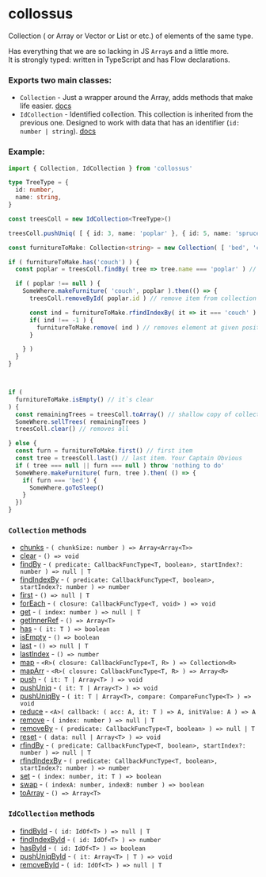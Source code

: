 # collossus

Collection ( or Array or Vector or List or etc.) of elements of the same type.

Has everything that we are so lacking in JS `Array`s and a little more.\
It is strongly typed: written in TypeScript and has Flow declarations.


### Exports two main classes:
* `Collection` - Just a wrapper around the Array, adds methods that make life easier. [docs](https://emgyrz.github.io/collossus/classes/collection)
* `IdCollection` - Identified collection. This collection is inherited from the previous one. Designed to work with data that has an identifier (`id: number | string`). [docs](https://emgyrz.github.io/collossus/classes/idcollection)



### Example:
```typescript
import { Collection, IdCollection } from 'collossus'

type TreeType = {
  id: number,
  name: string,
}

const treesColl = new IdCollection<TreeType>()

treesColl.pushUniq( [ { id: 3, name: 'poplar' }, { id: 5, name: 'spruce' }, { id: 11, name: 'pine' } ] ) // adds only unique elements

const furnitureToMake: Collection<string> = new Collection( [ 'bed', 'couch' ] )

if ( furnitureToMake.has('couch') ) {
  const poplar = treesColl.findBy( tree => tree.name === 'poplar' ) // returns null or item

  if ( poplar !== null ) {
    SomeWhere.makeFurniture( 'couch', poplar ).then(() => {
      treesColl.removeById( poplar.id ) // remove item from collection just by id

      const ind = furnitureToMake.rfindIndexBy( it => it === 'couch' ) // searched from right
      if( ind !== -1 ) {
        furnitureToMake.remove( ind ) // removes element at given position
      }

    } )
  }
}



if (
  furnitureToMake.isEmpty() // it`s clear
) {
  const remainingTrees = treesColl.toArray() // shallow copy of collection elements
  SomeWhere.sellTrees( remainingTrees )
  treesColl.clear() // removes all

} else {
  const furn = furnitureToMake.first() // first item
  const tree = treesColl.last() // last item. Your Captain Obvious
  if ( tree === null || furn === null ) throw 'nothing to do'
  SomeWhere.makeFurniture( furn, tree ).then( () => {
    if( furn === 'bed') {
      SomeWhere.goToSleep()
    }
  })
}
```

### `Collection` methods

* [chunks](https://emgyrz.github.io/collossus/classes/collection.html#chunks) - `( chunkSize: number ) => Array<Array<T>>`
* [clear](https://emgyrz.github.io/collossus/classes/collection.html#clear) - `() => void`
* [findBy](https://emgyrz.github.io/collossus/classes/collection.html#findby) - `( predicate: CallbackFuncType<T, boolean>, startIndex?: number ) => null | T`
* [findIndexBy](https://emgyrz.github.io/collossus/classes/collection.html#findindexby) - `( predicate: CallbackFuncType<T, boolean>, startIndex?: number ) => number`
* [first](https://emgyrz.github.io/collossus/classes/collection.html#first) - `() => null | T`
* [forEach](https://emgyrz.github.io/collossus/classes/collection.html#foreach) - `( closure: CallbackFuncType<T, void> ) => void`
* [get](https://emgyrz.github.io/collossus/classes/collection.html#get) - `( index: number ) => null | T`
* [getInnerRef](https://emgyrz.github.io/collossus/classes/collection.html#getinnerref) - `() => Array<T>`
* [has](https://emgyrz.github.io/collossus/classes/collection.html#has) - `( it: T ) => boolean`
* [isEmpty](https://emgyrz.github.io/collossus/classes/collection.html#isempty) - `() => boolean`
* [last](https://emgyrz.github.io/collossus/classes/collection.html#last) - `() => null | T`
* [lastIndex](https://emgyrz.github.io/collossus/classes/collection.html#lastindex) - `() => number`
* [map](https://emgyrz.github.io/collossus/classes/collection.html#map) - `<R>( closure: CallbackFuncType<T, R> ) => Collection<R>`
* [mapArr](https://emgyrz.github.io/collossus/classes/collection.html#maparr) - `<R>( closure: CallbackFuncType<T, R> ) => Array<R>`
* [push](https://emgyrz.github.io/collossus/classes/collection.html#push) - `( it: T | Array<T> ) => void`
* [pushUniq](https://emgyrz.github.io/collossus/classes/collection.html#pushuniq) - `( it: T | Array<T> ) => void`
* [pushUniqBy](https://emgyrz.github.io/collossus/classes/collection.html#pushuniqby) - `( it: T | Array<T>, compare: CompareFuncType<T> ) => void`
* [reduce](https://emgyrz.github.io/collossus/classes/collection.html#reduce) - `<A>( callback: ( acc: A, it: T ) => A, initValue: A ) => A`
* [remove](https://emgyrz.github.io/collossus/classes/collection.html#remove) - `( index: number ) => null | T`
* [removeBy](https://emgyrz.github.io/collossus/classes/collection.html#removeby) - `( predicate: CallbackFuncType<T, boolean> ) => null | T`
* [reset](https://emgyrz.github.io/collossus/classes/collection.html#reset) - `( data: null | Array<T> ) => void`
* [rfindBy](https://emgyrz.github.io/collossus/classes/collection.html#rfindby) - `( predicate: CallbackFuncType<T, boolean>, startIndex?: number ) => null | T`
* [rfindIndexBy](https://emgyrz.github.io/collossus/classes/collection.html#rfindindexby) - `( predicate: CallbackFuncType<T, boolean>, startIndex?: number ) => number`
* [set](https://emgyrz.github.io/collossus/classes/collection.html#set) - `( index: number, it: T ) => boolean`
* [swap](https://emgyrz.github.io/collossus/classes/collection.html#swap) - `( indexA: number, indexB: number ) => boolean`
* [toArray](https://emgyrz.github.io/collossus/classes/collection.html#toarray) - `() => Array<T>`


### `IdCollection` methods

* [findById](https://emgyrz.github.io/collossus/classes/idcollection.html#findbyid) - `( id: IdOf<T> ) => null | T`
* [findIndexById](https://emgyrz.github.io/collossus/classes/idcollection.html#findindexbyid) - `( id: IdOf<T> ) => number`
* [hasById](https://emgyrz.github.io/collossus/classes/idcollection.html#hasbyid) - `( id: IdOf<T> ) => boolean`
* [pushUniqById](https://emgyrz.github.io/collossus/classes/idcollection.html#pushuniqbyid) - `( it: Array<T> | T ) => void`
* [removeById](https://emgyrz.github.io/collossus/classes/idcollection.html#removebyid) - `( id: IdOf<T> ) => null | T`
